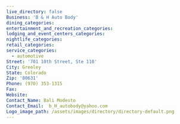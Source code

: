 ```yaml
---
live_directory: false
Business: 'B & H Auto Body'
dining_categories:
entertainment_and_recreation_categories:
lodging_and_event_centers_categories:
nightlife_categories:
retail_categories:
service_categories:
  - automotive
Street: '701 10th Street, Ste 110'
City: Greeley
State: Colorado
Zip: '80631'
Phone: (970) 353-1315
Fax:
Website:
Contact_Name: Bali Modesto
Contact_Email:  b_H_autobody@yahoo.com
Logo_image_path: /assets/images/directory/directory-default.png
---
```



